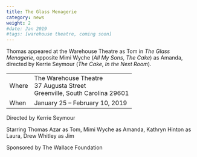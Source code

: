 ```yaml
---
title: The Glass Menagerie
category: news
weight: 2
#date: Jan 2019
#tags: [warehouse theatre, coming soon]
---
```


Thomas appeared at the Warehouse Theatre as Tom in *The Glass Menagerie*, opposite Mimi Wyche (*All My Sons*, *The Cake*) as Amanda, directed by Kerrie Seymour (*The Cake*, *In the Next Room*).

<footer class="box__footer">
  <section class="box__footer__info">
    <table class="box__footer__table">
      <tr>
        <td>Where</td>
        <td>The Warehouse Theatre<br>37 Augusta Street<br>Greenville, South Carolina 29601</td>
      </tr>
      <tr>
        <td>When</td>
        <td>January 25 &ndash; February 10, 2019</td>
      </tr>
    </table>
  </section>
  <section class="box__footer__credits">
    <p>Directed by Kerrie Seymour</p>
    <p>Starring Thomas Azar as Tom, Mimi Wyche as Amanda, Kathryn Hinton as Laura, Drew Whitley as Jim</p>
    <p>Sponsored by The Wallace Foundation</p>
  </section>
</footer>
